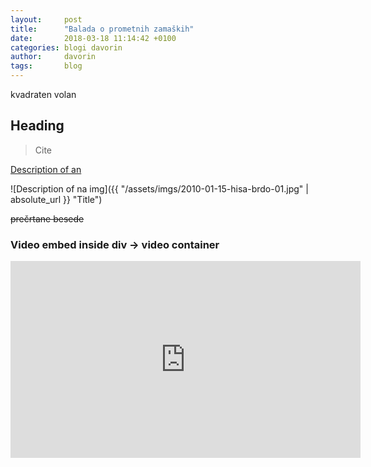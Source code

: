 ```yaml
---
layout:     post
title:      "Balada o prometnih zamaških"
date:       2018-03-18 11:14:42 +0100
categories: blogi davorin
author:		davorin
tags:		blog
---
```


kvadraten volan

## Heading

> Cite

[Description of an](http://url.com)

![Description of na img]({{ "/assets/imgs/2010-01-15-hisa-brdo-01.jpg" | absolute_url }} "Title")

~~prečrtane besede~~

### Video embed inside div -> video container
<div class="video-container">
	<iframe width="560" height="315" src="https://www.youtube.com/watch?v=iHzzSao6ypE" frameborder="0" allow="autoplay; encrypted-media" allowfullscreen></iframe>
</div>
